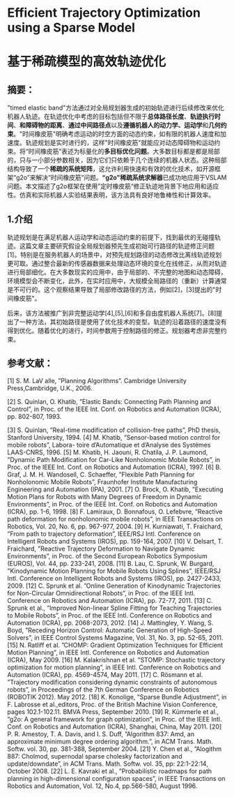 # Efficient Trajectory Optimization using a Sparse Model

# 基于稀疏模型的高效轨迹优化

## 摘要：

"timed elastic band"方法通过对全局规划器生成的初始轨迹进行后续修改来优化机器人轨迹。在轨迹优化中考虑的目标包括但不限于**总体路径长度**、**轨迹执行时间**、**和障碍物的距离**、**通过中间路径点**以及**遵循机器人的动力学、运动学**和**几何约束**。"时间橡皮筋"明确考虑运动的时空方面的动态约束，如有限的机器人速度和加速度。轨迹规划是实时进行的，这样"时间橡皮筋"就能应对动态障碍物和运动约束。将“时间橡皮筋”表述为标量化的**多目标优化问题**。大多数目标都是都是局部的，只与一小部分参数相关，因为它们只依赖于几个连续的机器人状态。这种局部结构导致了一个**稀疏的系统矩阵**，这允许利用快速和有效的优化技术，如开源框架“g2o”来解决“时间橡皮筋”问题。**“g2o"稀疏系统求解器**已成功地应用于VSLAM问题。本文描述了g2o框架在使用”定时橡皮筋“修正轨迹地背景下地应用和适应性。仿真和实际机器人实验结果表明，该方法具有良好地鲁棒性和计算效率。



## 1.介绍

轨迹规划是在满足机器人运动学和动态运动约束的前提下，找到最优的无碰撞轨迹。这篇文章主要研究假设全局规划器预先生成初始可行路径的轨迹修正问题[1]。特别是在服务机器人的场景中，对预先规划路径的动态修改比离线轨迹规划更可取。通过整合最新的传感器数据来处理动态环境的变化在线修正，从而对轨迹进行局部细化。在大多数现实的应用中，由于局部的、不完整的地图和动态障碍，环境模型会不断变化，此外，在实时应用中，大规模全局路径的（重新）计算通常是不可行的。这个观察结果导致了局部修改路径的方法，例如[2]，[3]提出的"时间橡皮筋"。

后来，该方法被推广到非完整运动学[4],[5],[6]和多自由度机器人系统[7]。[8]提出了一种方法，其初始路径是使用了优化技术的变型。轨迹的沿着路径的速度没有得到优化。随着优化的进行，时间参数用于控制路径的修正。规划器考虑非完整约束。

## 参考文献：

[1] S. M. LaV alle, ”Planning Algorithms”. Cambridge University Press,Cambridge, U.K., 2006.

[2] S. Quinlan, O. Khatib, ”Elastic Bands: Connecting Path Planning and Control”, in Proc. of the IEEE Int. Conf. on Robotics and Automation (ICRA), pp. 802-807, 1993.

[3] S. Quinlan, ”Real-time modification of collision-free paths”, PhD thesis, Stanford University, 1994.
[4] M. Khatib, ”Sensor-based motion control for mobile robots”, Labora- toire d’Automatique et d’Analyse des Systèmes LAAS-CNRS, 1996.
[5] M. Khatib, H. Jaouni, R. Chatila, J. P. Laumond, ”Dynamic Path Modification for Car-Like Nonholonomic Mobile Robots”, in Proc.
of the IEEE Int. Conf. on Robotics and Automation (ICRA), 1997.
[6] B. Graf, J. M. H. Wandosell, C. Schaeffer, ”Flexible Path Planning for Nonholonomic Mobile Robots”, Fraunhofer Institute Manufacturing Engineering and Automation (IPA), 2001.
[7] O. Brock, O. Khatib, ”Executing Motion Plans for Robots with Many Degrees of Freedom in Dynamic Environments”, in Proc. of the IEEE Int. Conf. on Robotics and Automation (ICRA), pp. 1-6, 1998.
[8] F. Lamiraux, D. Bonnafous, O. Lefebvre, ”Reactive path deformation for nonholonomic mobile robots”, in IEEE Transactions on Robotics, Vol. 20, No. 6, pp. 967-977, 2004.
[9] H. Kurniawati, T. Fraichard, ”From path to trajectory deformation”, IEEE/RSJ Intl. Conference on Intelligent Robots and Systems (IROS), pp. 159-164, 2007.
[10] V. Delsart, T. Fraichard, ”Reactive Trajectory Deformation to Navigate Dynamic Environments”, in Proc. of the Second European Robotics Symposium (EUROS), Vol. 44, pp. 233-241, 2008.
[11] B. Lau, C. Sprunk, W. Burgard, ”Kinodynamic Motion Planning for Mobile Robots Using Splines”, IEEE/RSJ Intl. Conference on
Intelligent Robots and Systems (IROS), pp. 2427-2433, 2009.
[12] C. Sprunk et al. ”Online Generation of Kinodynamic Trajectories for Non-Circular Omnidirectional Robots”, in Proc. of the IEEE Intl. Conference on Robotics and Automation (ICRA), pp. 72-77, 2011.
[13] C. Sprunk et al., ”Improved Non-linear Spline Fitting for Teaching Trajectories to Mobile Robots”, in Proc. of the IEEE Intl. Conference on Robotics and Automation (ICRA), pp. 2068-2073, 2012.
[14] J. Mattingley, Y. Wang, S. Boyd, ”Receding Horizon Control: Automatic Generation of High-Speed Solvers”, in IEEE Control Systems Magazine, Vol. 31, No. 3, pp. 52-65, 2011.
[15] N. Ratliff et al. ”CHOMP: Gradient Optimization Techniques for Efficient Motion Planning”, in IEEE Intl. Conference on Robotics and Automation (ICRA), May 2009.
[16] M. Kalakrishnan et al. ”STOMP: Stochastic trajectory optimization for motion planning”, in IEEE Intl. Conference on Robotics and Automation (ICRA), pp. 4569-4574, May 2011.
[17] C. Rösmann et al. ”Trajectory modification considering dynamic constraints of autonomous robots”, in Proceedings of the 7th German Conference on Robotics (ROBOTIK 2012). May 2012.
[18] K. Konolige, ”Sparse Bundle Adjustment”, in F. Labrosse et al.,editors, Proc. of the British Machine Vision Conference, pages 102.1-102.11. BMVA Press, September 2010.
[19] R. Kümmerle et al., ”g2o: A general framework for graph optimization”, in Proc. of the IEEE Intl. Conf. on Robotics and Automation (ICRA), Shanghai, China, May 2011.
[20] P. R. Amestoy, T. A. Davis, and I. S. Duff, ”Algorithm 837: Amd, an approximate minimum degree ordering algorithm.”, in ACM Trans. Math. Softw. vol. 30, pp. 381-388, September 2004.
[21] Y. Chen et al., ”Alogithm 887: Cholmod, supernodal sparse cholesky factorization and update/downdate”, in ACM Trans. Math. Softw. vol. 35, pp: 22:1-22:14, October 2008.
[22] L. E. Kavraki et al., ”Probabilistic roadmaps for path planning in high-dimensional configuration spaces”, in IEEE Transactions on Robotics and Automation, Vol. 12, No.4, pp.566-580, August 1996.